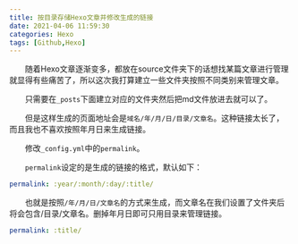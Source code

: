 ```yaml
---
title: 按目录存储Hexo文章并修改生成的链接
date: 2021-04-06 11:59:30
categories: Hexo
tags: [Github,Hexo]
---
```

&emsp;&emsp;随着Hexo文章逐渐变多，都放在source文件夹下的话想找某篇文章进行管理就显得有些痛苦了，所以这次我打算建立一些文件夹按照不同类别来管理文章。

&emsp;&emsp;只需要在`_posts`下面建立对应的文件夹然后把md文件放进去就可以了。

&emsp;&emsp;但是这样生成的页面地址会是`域名/年/月/日/目录/文章名`。这种链接太长了，而且我也不喜欢按照年月日来生成链接。

&emsp;&emsp;修改`_config.yml`中的`permalink`。

&emsp;&emsp;`permalink`设定的是生成的链接的格式，默认如下：
```yml
permalink: :year/:month/:day/:title/
```
&emsp;&emsp;也就是按照`/年/月/日/文章名`的方式来生成，而文章名在我们设置了文件夹后将会包含/目录/文章名。删掉年月日即可只用目录来管理链接。

```yml
permalink: :title/
```
